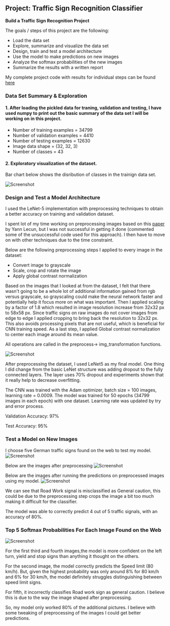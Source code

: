 ## Project: Traffic Sign Recognition Classifier

**Build a Traffic Sign Recognition Project**

The goals / steps of this project are the following:
* Load the data set 
* Explore, summarize and visualize the data set
* Design, train and test a model architecture
* Use the model to make predictions on new images
* Analyze the softmax probabilities of the new images
* Summarize the results with a written report

My complete project code with results for individual steps can be found [here](https://github.com/rakeshch/Traffic_Sign_Classifier/blob/master/Traffic_Sign_Classifier.ipynb)

### Data Set Summary & Exploration

#### 1. After loading the pickled data for traning, validation and testing, I have used numpy to print out the basic summary of the data set I will be working on in this project.	

* Number of training examples = 34799
* Number of validation examples = 4410
* Number of testing examples = 12630
* Image data shape = (32, 32, 3)
* Number of classes = 43

#### 2. Exploratory visualization of the dataset.

Bar chart below shows the disribution of classes in the trainign data set.

![Screenshot](https://github.com/rakeshch/Traffic_Sign_Classifier/blob/master/Out_images/histogram_label_frequency.png)

### Design and Test a Model Architecture

I used the LeNet-5 implementation with preprocessing techniques to obtain a better accuracy on training and validation dataset.

I spent lot of my time working on preprocessing images based on this [paper](http://yann.lecun.com/exdb/publis/pdf/sermanet-ijcnn-11.pdf) by Yann Lecun, but I was not successful in getting it done (commented some of the unsuccessful code used for this approach). I then have to move on with other techniques due to the time constraint.

Below are the following preprocessing steps I applied to every image in the dataset:

* Convert image to grayscale
* Scale, crop and rotate the image
* Apply global contrast normalization

Based on the images that I looked at from the dataset, I felt that there wasn't going to be a whole lot of additional information gained from rgb versus grayscale, so grayscaling could make the neural network faster and potentially help it focus more on what was important.
Then I applied scaling by a factor of 1.8 which resulted in image resolution increase from 32x32 px to 58x58 px. Since traffic signs on raw images do not cover images from edge to edge I applied cropping to bring back the resolution to 32x32 px. This also avoids processing pixels that are not useful, which is beneficial for CNN training speed. As a last step, I applied Global contrast normalization to center each image around its mean value.

 All operations are called in the preprocess-> img_transformation functions.

![Screenshot](https://github.com/rakeshch/Traffic_Sign_Classifier/blob/master/Out_images/after_preprocessing.PNG)

After preprocessing the dataset, I used LeNet5 as my final model. One thing I did change from the basic LeNet structure was adding dropout to the fully connected layers. The layer uses 70% dropout and experiments shown that it really help to decrease overfitting.

The CNN was trained with the Adam optimizer, batch size = 100 images, learning rate = 0.0009. The model was trained for 50 epochs (34799 images in each epoch) with one dataset. Learning rate was updated by try and error process.

Validation Accuracy: 97%

Test Accuracy: 95%

### Test a Model on New Images

I choose five German traffic signs found on the web to test my model.
![Screenshot](https://github.com/rakeshch/Traffic_Sign_Classifier/blob/master/Out_images/web_test_signs.PNG)

Below are the images after preprocessing
![Screenshot](https://github.com/rakeshch/Traffic_Sign_Classifier/blob/master/Out_images/web_preprocessed_signs.PNG)

Below are the images after running the predictions on preprocessed images using my model.
![Screenshot](https://github.com/rakeshch/Traffic_Sign_Classifier/blob/master/Out_images/test_images_model_out.PNG)

We can see that Road Work signal is misclassified as General caution, this could be due to the preprocessing step crops the image a bit too much making it difficult for the classifier.

The model was able to correctly predict 4 out of 5 traffic signals, with an accuracy of 80%.

### Top 5 Softmax Probabilities For Each Image Found on the Web

![Screenshot](https://github.com/rakeshch/Traffic_Sign_Classifier/blob/master/Out_images/softmax.PNG)

For the first third and fourth images,the model is more confident on the left turn, yield and stop signs than anything it thought on the others.

For the second image, the model correctly predicts the Speed limit (80 km/h). But, given the highest probability was only around 8% for 80 km/h and 6% for 30 km/h, the model definitely struggles distinguishing between speed limit signs.

For fifth, it incorrectly classifies Road work sign as general caution. I believe this is due to the way the image shaped after preprocessing. 

So, my model only worked 80% of the additional pictures. I believe with some tweaking of preprocessing of the images I could get better predictions. 
